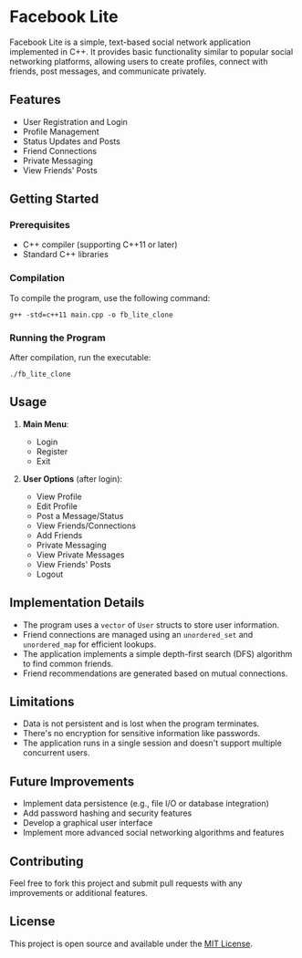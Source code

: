 # Facebook Lite

Facebook Lite is a simple, text-based social network application implemented in C++. It provides basic functionality similar to popular social networking platforms, allowing users to create profiles, connect with friends, post messages, and communicate privately.

## Features

- User Registration and Login
- Profile Management
- Status Updates and Posts
- Friend Connections
- Private Messaging
- View Friends' Posts

## Getting Started

### Prerequisites

- C++ compiler (supporting C++11 or later)
- Standard C++ libraries

### Compilation

To compile the program, use the following command:

```
g++ -std=c++11 main.cpp -o fb_lite_clone
```

### Running the Program

After compilation, run the executable:

```
./fb_lite_clone
```

## Usage

1. **Main Menu**:
   - Login
   - Register
   - Exit

2. **User Options** (after login):
   - View Profile
   - Edit Profile
   - Post a Message/Status
   - View Friends/Connections
   - Add Friends
   - Private Messaging
   - View Private Messages
   - View Friends' Posts
   - Logout

## Implementation Details

- The program uses a `vector` of `User` structs to store user information.
- Friend connections are managed using an `unordered_set` and `unordered_map` for efficient lookups.
- The application implements a simple depth-first search (DFS) algorithm to find common friends.
- Friend recommendations are generated based on mutual connections.

## Limitations

- Data is not persistent and is lost when the program terminates.
- There's no encryption for sensitive information like passwords.
- The application runs in a single session and doesn't support multiple concurrent users.

## Future Improvements

- Implement data persistence (e.g., file I/O or database integration)
- Add password hashing and security features
- Develop a graphical user interface
- Implement more advanced social networking algorithms and features

## Contributing

Feel free to fork this project and submit pull requests with any improvements or additional features.

## License

This project is open source and available under the [MIT License](LICENSE).
